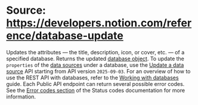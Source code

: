 # Source: https://developers.notion.com/reference/database-update

Updates the attributes — the title, description, icon, or cover, etc. — of a specified database.
Returns the updated [database object](/reference/database).
To update the `properties` of the [data sources](/reference/data-source) under a database, use the [Update a data source](/reference/update-a-data-source) API starting from API version `2025-09-03`.
For an overview of how to use the REST API with databases, refer to the [Working with databases](/docs/working-with-databases) guide.
Each Public API endpoint can return several possible error codes. See the [Error codes section](/reference/status-codes#error-codes) of the Status codes documentation for more information.